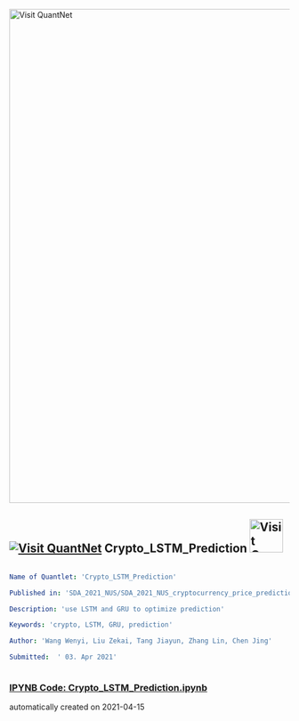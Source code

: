 [<img src="https://github.com/QuantLet/Styleguide-and-FAQ/blob/master/pictures/banner.png" width="888" alt="Visit QuantNet">](http://quantlet.de/)

## [<img src="https://github.com/QuantLet/Styleguide-and-FAQ/blob/master/pictures/qloqo.png" alt="Visit QuantNet">](http://quantlet.de/) **Crypto_LSTM_Prediction** [<img src="https://github.com/QuantLet/Styleguide-and-FAQ/blob/master/pictures/QN2.png" width="60" alt="Visit QuantNet 2.0">](http://quantlet.de/)

```yaml

Name of Quantlet: 'Crypto_LSTM_Prediction'

Published in: 'SDA_2021_NUS/SDA_2021_NUS_cryptocurrency_price_prediction'

Description: 'use LSTM and GRU to optimize prediction'

Keywords: 'crypto, LSTM, GRU, prediction' 

Author: 'Wang Wenyi, Liu Zekai, Tang Jiayun, Zhang Lin, Chen Jing'

Submitted:  ' 03. Apr 2021'



```

### [IPYNB Code: Crypto_LSTM_Prediction.ipynb](Crypto_LSTM_Prediction.ipynb)


automatically created on 2021-04-15